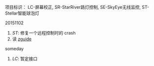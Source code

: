 项目标识： LC-屏幕校正, SR-StarRiver路灯控制, SE-SkyEye无线监控, ST-Stellar智能球泡灯

20151102

1. *ST*: 修复一个远程控制时的 crash
2. 读 [zguide](zguide.zeromq.org)

someday

1. *LC*: 暂定接口

[//]: # (comment)
